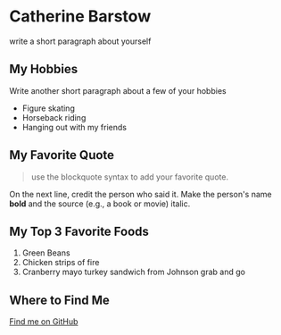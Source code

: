 # Catherine Barstow
write a short paragraph about yourself

## My Hobbies 
Write another short paragraph about a few of your hobbies

+ Figure skating
+ Horseback riding
+ Hanging out with my friends


## My Favorite Quote
> use the blockquote syntax to add your favorite quote.

On the next line, credit the person who said it. Make the person's name **bold** and the source (e.g., a book or movie) italic.

## My Top 3 Favorite Foods
1. Green Beans
2. Chicken strips of fire
3. Cranberry mayo turkey sandwich from Johnson grab and go

## Where to Find Me 
[Find me on GitHub](https://github.com/cabars22)


